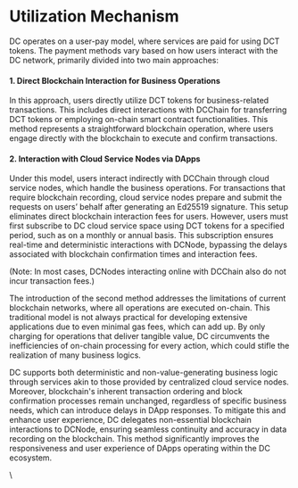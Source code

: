 # Utilization Mechanism

DC operates on a user-pay model, where services are paid for using DCT tokens. The payment methods vary based on how users interact with the DC network, primarily divided into two main approaches:

#### 1. **Direct Blockchain Interaction for Business Operations**

In this approach, users directly utilize DCT tokens for business-related transactions. This includes direct interactions with DCChain for transferring DCT tokens or employing on-chain smart contract functionalities. This method represents a straightforward blockchain operation, where users engage directly with the blockchain to execute and confirm transactions.

#### 2. **Interaction with Cloud Service Nodes via DApps**

Under this model, users interact indirectly with DCChain through cloud service nodes, which handle the business operations. For transactions that require blockchain recording, cloud service nodes prepare and submit the requests on users’ behalf after generating an Ed25519 signature. This setup eliminates direct blockchain interaction fees for users. However, users must first subscribe to DC cloud service space using DCT tokens for a specified period, such as on a monthly or annual basis. This subscription ensures real-time and deterministic interactions with DCNode, bypassing the delays associated with blockchain confirmation times and interaction fees.

(Note: In most cases, DCNodes interacting online with DCChain also do not incur transaction fees.)

The introduction of the second method addresses the limitations of current blockchain networks, where all operations are executed on-chain. This traditional model is not always practical for developing extensive applications due to even minimal gas fees, which can add up. By only charging for operations that deliver tangible value, DC circumvents the inefficiencies of on-chain processing for every action, which could stifle the realization of many business logics.

DC supports both deterministic and non-value-generating business logic through services akin to those provided by centralized cloud service nodes. Moreover, blockchain's inherent transaction ordering and block confirmation processes remain unchanged, regardless of specific business needs, which can introduce delays in DApp responses. To mitigate this and enhance user experience, DC delegates non-essential blockchain interactions to DCNode, ensuring seamless continuity and accuracy in data recording on the blockchain. This method significantly improves the responsiveness and user experience of DApps operating within the DC ecosystem.

\

